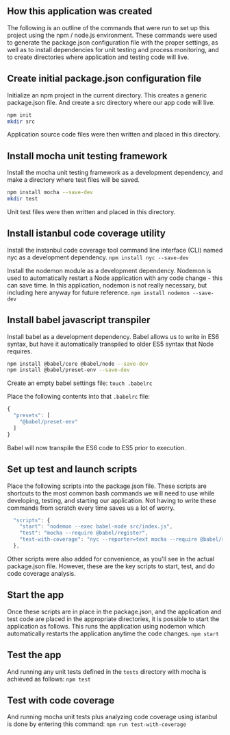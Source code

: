## How this application was created
The following is an outline of the commands that were run to set up this project using the npm / node.js environment.  These commands were used to generate the package.json configuration file with the proper settings, as well as to install dependencies for unit testing and process monitoring, and to create directories where application and testing code will live.

## Create initial package.json configuration file
Initialize an npm project in the current directory.  This creates a generic package.json file.  And create a src directory where our app code will live.
```bash
npm init
mkdir src
```
Application source code files were then written and placed in this directory.

## Install mocha unit testing framework
Install the mocha unit testing framework as a development dependency, and make a directory where test files will be saved.
```bash
npm install mocha --save-dev
mkdir test
```

Unit test files were then written and placed in this directory.

## Install istanbul code coverage utility
Install the instanbul code coverage tool command line interface (CLI) named nyc as a development dependency.
```npm install nyc --save-dev```

Install the nodemon module as a development dependency.  Nodemon is used to automatically restart a Node application with any code change - this can save time.  In this application, nodemon is not really necessary, but including here anyway for future reference.
`npm install nodemon --save-dev`

## Install babel javascript transpiler
Install babel as a development dependency.  Babel allows us to write in ES6 syntax, but have it automatically transpiled to older ES5 syntax that Node requires.
```bash
npm install @babel/core @babel/node --save-dev
npm install @babel/preset-env --save-dev
```

Create an empty babel settings file:
`touch .babelrc`

Place the following contents into that `.babelrc` file:
```javascript
{
  "presets": [
    "@babel/preset-env"
  ]
}
```

Babel will now transpile the ES6 code to ES5 prior to execution.

## Set up test and launch scripts
Place the following scripts into the package.json file. These scripts are shortcuts to the most common bash commands we will need to use while developing, testing, and starting our application.  Not having to write these commands from scratch every time saves us a lot of worry.
```javascript
  "scripts": {
    "start": "nodemon --exec babel-node src/index.js",
    "test": "mocha --require @babel/register",
    "test-with-coverage": "nyc --reporter=text mocha --require @babel/register"
  },
```

Other scripts were also added for convenience, as you'll see in the actual package.json file.  However, these are the key scripts to start, test, and do code coverage analysis.

## Start the app
Once these scripts are in place in the package.json, and the application and test code are placed in the appropriate directories, it is possible to start the application as follows.  This runs the application using nodemon which automatically restarts the application anytime the code changes.
```npm start```

## Test the app
And running any unit tests defined in the `tests` directory with mocha is achieved as follows:
```npm test```

## Test with code coverage
And running mocha unit tests plus analyzing code coverage using istanbul is done by entering this command:
```npm run test-with-coverage```

